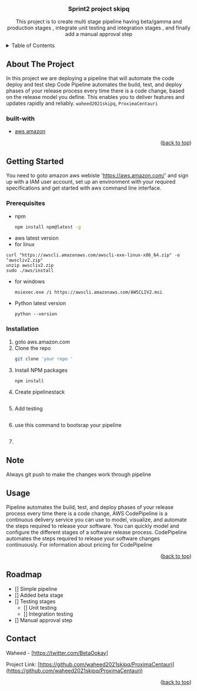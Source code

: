 <div id="top"></div>

<h3 align="center">Sprint2 project skipq</h3>

  <p align="center">
    This project is to create multi stage pipeline having beta/gamma and production stages , integrate unit testing and integration stages , and finally add a manual approval step
    <br />

  </p>
</div>



<!-- TABLE OF CONTENTS -->
<details>
  <summary>Table of Contents</summary>
  <ol>
    <li>
      <a href="#about-the-project">About The Project</a>
      <ul>
        <li><a href="#built-with">Built With</a></li>
      </ul>
    </li>
    <li>
      <a href="#getting-started">Getting Started</a>
      <ul>
        <li><a href="#prerequisites">Prerequisites</a></li>
        <li><a href="#installation">Installation</a></li>
      </ul>
    </li>
    <li><a href="#usage">Usage</a></li>
    <li><a href="#roadmap">Usage</a></l1>
    <li><a href="#contact">Contact</a></li>
    </li>

  </ol>
</details>



<!-- ABOUT THE PROJECT -->
## About The Project

In this project we are deploying a pipeline that will automate the code deploy and test step Code Pipeline automates the build, test, and deploy phases of your release process every time there is a code change, based on the release model you define. This enables you to deliver features and updates rapidly and reliably.
 `waheed2021skipq`, `ProximaCentauri`




### built-with

* [aws amazon](https://aws.amazon.com/)

<p align="right">(<a href="#top">back to top</a>)</p>



<!-- GETTING STARTED -->
## Getting Started

You need to goto amazon aws webiste 'https://aws.amazon.com/' and sign up with a IAM user account, 
set up an environment with your required specifications and get started with aws command line interface.



### Prerequisites


* npm
  ```sh
  npm install npm@latest -g
  ```
 * aws latest version
 * for linux
  ```
curl "https://awscli.amazonaws.com/awscli-exe-linux-x86_64.zip" -o "awscliv2.zip"
unzip awscliv2.zip
sudo ./aws/install
  ```
* for windows
    ``` 
    msiexec.exe /i https://awscli.amazonaws.com/AWSCLIV2.msi
    ```
* Python latest version
  ``` 
  python --version
  ```
### Installation

1. goto aws.amazon.com
2. Clone the repo
   ```sh
   git clone 'your repo '
   ```
3. Install NPM packages
   ```sh
   npm install
   ```
4. Create pipelinestack
  ```py file and create a stack using "https://docs.aws.amazon.com/cdk/api/v1/python/modules.html" as reference
  ```
 
5. Add testing 
  ```add testing (unit,integrations) by following reference "https://docs.aws.amazon.com/cdk/api/v1/python/modules.html"
  ```

6.  use this command to bootsrap your pipeline
  ```"cdk bootstrap --qualifier <name> --toolkit-stack-name <somename>"
  ```
  
7. ``` Use cdk deploy 'name' to deploy the pipeline
   ```
  
## Note
Always git push to make the changes work through pipeline




<!-- USAGE EXAMPLES -->
## Usage

Pipeline automates the build, test, and deploy phases of your release process every time there is a code change, AWS CodePipeline is a continuous delivery service you can use to model, visualize, and automate the steps required to release your software. You can quickly model and configure the different stages of a software release process. CodePipeline automates the steps required to release your software changes continuously. For information about pricing for CodePipeline
<p align="right">(<a href="#top">back to top</a>)</p>



<!-- ROADMAP -->
## Roadmap

- [] Simple pipeline
- [] Added beta stage
- [] Testing stages
    - [] Unit testing
    - [] Integration testing
- [] Manual approval step












<!-- CONTACT -->
## Contact

Waheed - [https://twitter.com/BetaOokay]

Project Link: [https://github.com/waheed2021skipq/ProximaCentauri](https://github.com/waheed2021skipq/ProximaCentauri)

<p align="right">(<a href="#top">back to top</a>)</p>








